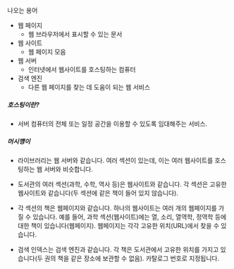 나오는 용어 
- 웹 페이지
	- 웹 브라우저에서 표시할 수 있는 문서
- 웹 사이트
	- 웹 페이지 모음
- 웹 서버
	- 인터넷에서 웹사이트를 호스팅하는 컴퓨터
- 검색 엔진
	- 다른 웹 페이지를 찾는 데 도움이 되는 웹 서비스
##### 호스팅이란?
- 서버 컴퓨터의 전체 또는 일정 공간을 이용할 수 있도록 임대해주는 서비스.

##### 머시꺵이
- 라이브러리는 웹 서버와 같습니다. 여러 섹션이 있는데, 이는 여러 웹사이트를 호스팅하는 웹 서버와 비슷합니다.

- 도서관의 여러 섹션(과학, 수학, 역사 등)은 웹사이트와 같습니다. 각 섹션은 고유한 웹사이트와 같습니다(두 섹션에 같은 책이 들어 있지 않습니다).

- 각 섹션의 책은 웹페이지와 같습니다. 하나의 웹사이트는 여러 개의 웹페이지를 가질 수 있습니다. 예를 들어, 과학 섹션(웹사이트)에는 열, 소리, 열역학, 정역학 등에 대한 책이 있습니다(웹페이지). 웹페이지는 각각 고유한 위치(URL)에서 찾을 수 있습니다.

- 검색 인덱스는 검색 엔진과 같습니다. 각 책은 도서관에서 고유한 위치를 가지고 있습니다(두 권의 책을 같은 장소에 보관할 수 없음). 카탈로그 번호로 지정됩니다.